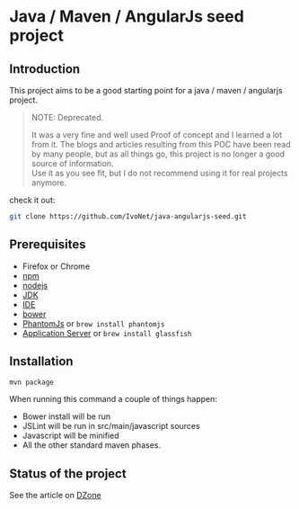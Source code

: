 # Java / Maven / AngularJs seed project

## Introduction

This project aims to be a good starting point for a java / maven / angularjs project.

> NOTE: Deprecated.  
> 
> It was a very fine and well used Proof of concept and I learned a lot from it. The blogs and articles resulting from this POC have been read by many people, but as all things go, this project is no longer a good source of information.  
> Use it as you see fit, but I do not recommend using it for real projects anymore.

check it out:

```bash
git clone https://github.com/IvoNet/java-angularjs-seed.git
```

## Prerequisites
* Firefox or Chrome
* [npm](https://www.npmjs.org)
* [nodejs](http://nodejs.org)
* [JDK](http://www.oracle.com/technetwork/java/javaee/downloads/index.html)
* [IDE](http://www.jetbrains.com/)
* [bower](http://bower.io)
* [PhantomJs](http://phantomjs.org) or `brew install phantomjs`
* [Application Server](https://glassfish.java.net/download.html) or `brew install glassfish`

## Installation

```bash
mvn package
```

When running this command a couple of things happen:
* Bower install will be run
* JSLint will be run in src/main/javascript sources
* Javascript will be minified
* All the other standard maven phases.

## Status of the project

See the article on [DZone](http://ivo2u.nl/5U)

